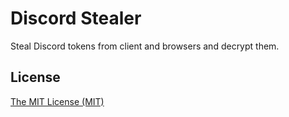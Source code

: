 # Discord Stealer

Steal Discord tokens from client and browsers and decrypt them.

## License

[The MIT License (MIT)](./LICENSE)
